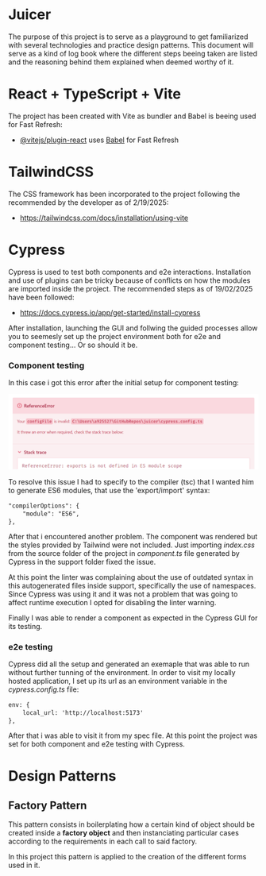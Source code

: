 # Juicer

The purpose of this project is to serve as a playground to get familiarized with several technologies and practice design patterns. This document will serve as a kind of log book where the different steps beeing taken are listed and the reasoning behind them explained when deemed worthy of it. 

# React + TypeScript + Vite

The project has been created with Vite as bundler and Babel is beeing used for Fast Refresh:

- [@vitejs/plugin-react](https://github.com/vitejs/vite-plugin-react/blob/main/packages/plugin-react/README.md) uses [Babel](https://babeljs.io/) for Fast Refresh

# TailwindCSS

The CSS framework has been incorporated to the project following the recommended by the developer as of 2/19/2025:

- https://tailwindcss.com/docs/installation/using-vite

# Cypress

Cypress is used to test both components and e2e interactions. Installation and use of plugins can be tricky because of conflicts on how the modules are imported inside the project. The recommended steps as of 19/02/2025 have been followed:

- https://docs.cypress.io/app/get-started/install-cypress
  
After installation, launching the GUI and follwing the guided processes allow you to seemesly set up the project environment both for e2e and component testing... Or so should it be. 

### Component testing
In this case i got this error after the initial setup for component testing:

![alt text](image.png)

To resolve this issue I had to specify to the compiler (tsc) that I wanted him to generate ES6 modules, that use the 'export/import' syntax:

    "compilerOptions": {
        "module": "ES6",
    },

After that i encountered another problem. The component was rendered but the styles provided by Tailwind were not included. Just importing <i>index.css</i> from the source folder of the project in <i>component.ts</i> file generated by Cypress in the support folder fixed the issue.

At this point the linter was complaining about the use of outdated syntax in this autogenerated files inside support, specifically the use of namespaces. Since Cypress was using it and it was not a problem that was going to affect runtime execution I opted for disabling the linter warning.

Finally I was able to render a component as expected in the Cypress GUI for its testing.

### e2e testing

Cypress did all the setup and generated an exemaple that was able to run without further tunning of the environment.
In order to visit my locally hosted application, I set up its url as an environment variable in the <i>cypress.config.ts</i> file:

    env: {
        local_url: 'http://localhost:5173'
    },

After that i was able to visit it from my spec file. At this point the project was set for both component and e2e testing with Cypress.

# Design Patterns

## Factory Pattern

This pattern consists in boilerplating how a certain kind of object should be created inside a <b>factory object</b> and then instanciating particular cases according to the requirements in each call to said factory. 

In this project this pattern is applied to the creation of the different forms used in it. 